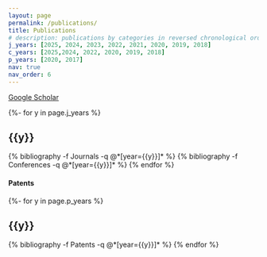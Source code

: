 ```yaml
---
layout: page
permalink: /publications/
title: Publications
# description: publications by categories in reversed chronological order. generated by jekyll-scholar.
j_years: [2025, 2024, 2023, 2022, 2021, 2020, 2019, 2018]
c_years: [2025,2024, 2022, 2020, 2019, 2018]
p_years: [2020, 2017]
nav: true
nav_order: 6
---
```

<!-- _pages/publications.md -->

 [Google Scholar](https://scholar.google.com/citations?user=fjUoHOsAAAAJ&hl=en)

<div class="publications">

{%- for y in page.j_years %}
  <h2 class="year">{{y}}</h2>
  {% bibliography -f Journals -q @*[year={{y}}]* %}
  {% bibliography -f Conferences -q @*[year={{y}}]* %}
{% endfor %}

</div>


<!-- #### Conference

<div class="publications">

{%- for y in page.c_years %}
  <h2 class="year">{{y}}</h2>
  
{% endfor %}

</div> -->



#### Patents

<div class="publications">

{%- for y in page.p_years %}
  <h2 class="year">{{y}}</h2>
  {% bibliography -f Patents -q @*[year={{y}}]* %}
{% endfor %}

</div>
